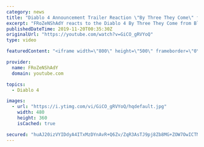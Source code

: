 ```yaml
---
category: news
title: "Diablo 4 Announcement Trailer Reaction \"By Three They Come\" from Blizzcon 2019"
excerpt: "FRoZeNShAdY reacts to the Diablo 4 By Three They Come from Blizzcon 2019.For more like and subscribe.Thank you for watching!"
publishedDateTime: 2019-11-20T00:35:30Z
originalUrl: "https://youtube.com/watch?v=GiCO_gRVYoQ"
type: video

featuredContent: "<iframe width=\"800\" height=\"500\" frameborder=\"0\" src=\"https://www.youtube.com/embed/GiCO_gRVYoQ\" allow=\"accelerometer; autoplay; encrypted-media; gyroscope; picture-in-picture\" allowfullscreen></iframe>"

provider:
  name: FRoZeNShAdY
  domain: youtube.com

topics:
  - Diablo 4

images:
  - url: "https://i.ytimg.com/vi/GiCO_gRVYoQ/hqdefault.jpg"
    width: 480
    height: 360
    isCached: true

secured: "huAJ20izVYIDdyA4ITxMzDYnAvR+Q6Zv/ZqR3AsTJ9pj8Zb8MG+ZOW7OwICTM++CK0KZkop4byb86czq9hsXAsC4GvsUMBsg8UAKW0NjY3YkTbp43zOCqqJjQKDvuqkpQ10kyqG5O0nUEWcHYuWhVvMPYbs381Vf5eP/O+kdjP9JLlBvtznrQUOc/TzaTvaVEgH9faVK9XMMlhs/cJLWs0+KLqxSDSMIWlu6F1WrgwBrwE85ARgXyDGKKTEtrbUvDL/loBC5BQKfovgeBUxoc08wzqz63pQ2tab8V63gaaMCzD8nEZ2S22Sw0uAjagvRAyBbjwjO1VyDTeQkKC9ABYZ62rXbR6m+cYpJvsBaf3E5CcEL1zjx3AyTdKEb5RPdqDi2pxE9bRkYYuDFpQ1AEbRT6hQPTgtWEi2kuzWiSYT9vAEC008sMuiytnyoXvCN;n7q1hc4AWQIStyEroS2MKA=="
---
```


